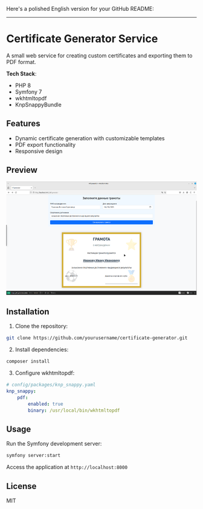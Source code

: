 Here's a polished English version for your GitHub README:

---

# Certificate Generator Service

A small web service for creating custom certificates and exporting them to PDF format.

**Tech Stack**:
- PHP 8
- Symfony 7
- wkhtmltopdf
- KnpSnappyBundle

## Features
- Dynamic certificate generation with customizable templates
- PDF export functionality
- Responsive design

## Preview
<img src="preview.png" alt="Certificate Generator Preview" height="300">

## Installation

1. Clone the repository:
```bash
git clone https://github.com/yourusername/certificate-generator.git
```

2. Install dependencies:
```bash
composer install
```

3. Configure wkhtmltopdf:
```yaml
# config/packages/knp_snappy.yaml
knp_snappy:
    pdf:
        enabled: true
        binary: /usr/local/bin/wkhtmltopdf
```

## Usage
Run the Symfony development server:
```bash
symfony server:start
```

Access the application at `http://localhost:8000`

## License
MIT

